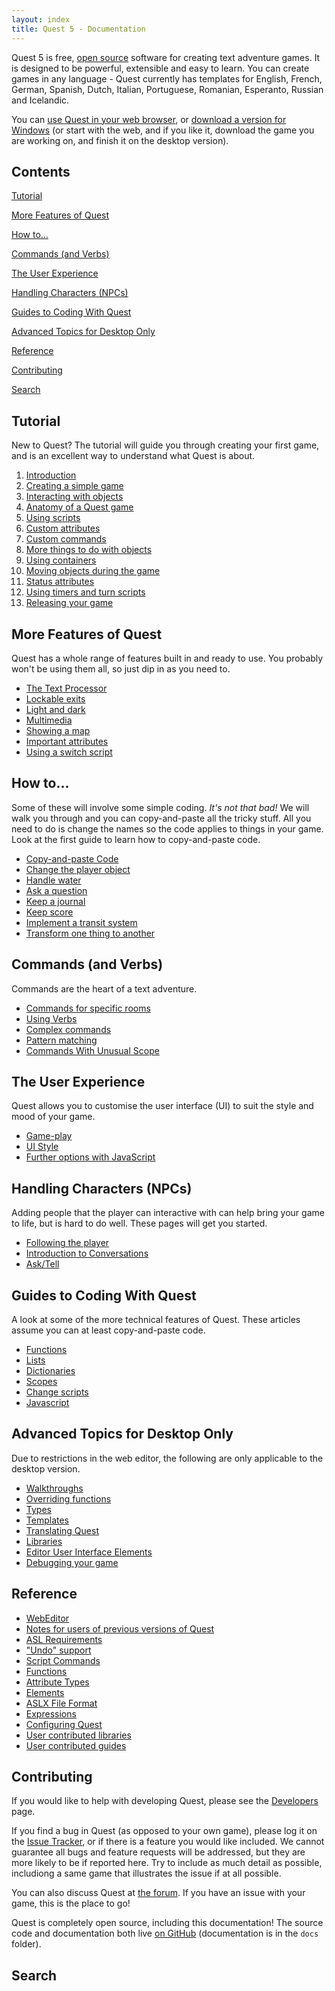 ```yaml
---
layout: index
title: Quest 5 - Documentation
---
```


Quest 5 is free, [open source](open_source.html) software for creating text adventure games. It is designed to be powerful, extensible and easy to learn. You can create games in any language - Quest currently has templates for English, French, German, Spanish, Dutch, Italian, Portuguese, Romanian, Esperanto, Russian and Icelandic.

You can [use Quest in your web browser](http://textadventures.co.uk/create), or [download a version for Windows](http://textadventures.co.uk/quest/desktop) (or start with the web, and if you like it, download the game you are working on, and finish it on the desktop version).


Contents
--------

[Tutorial](#Tutorial)

[More Features of Quest](#Otherfeatures)

[How to...](#Howto)

[Commands (and Verbs)](#Commands)

[The User Experience](#TheUserExperience)

[Handling Characters (NPCs)](#Npcs)

[Guides to Coding With Quest](#Coding)

[Advanced Topics for Desktop Only](#AdvancedTopics)

[Reference](#Reference)

[Contributing](#Contributing)

[Search](#Search)




<a name="Tutorial"></a>Tutorial
-------------------------------

New to Quest? The tutorial will guide you through creating your first game, and is an excellent way to understand what Quest is about.

1.  [Introduction](tutorial/tutorial_introduction.html)
1.  [Creating a simple game](tutorial/creating_a_simple_game.html)
1.  [Interacting with objects](tutorial/interacting_with_objects.html)
1.  [Anatomy of a Quest game](tutorial/anatomy_of_a_quest_game.html)
1.  [Using scripts](tutorial/using_scripts.html)
1.  [Custom attributes](tutorial/custom_attributes.html)
1.  [Custom commands](tutorial/custom_commands.html)
1.  [More things to do with objects](tutorial/more_things_to_do_with_objects.html)
1.  [Using containers](tutorial/using_containers.html)
1.  [Moving objects during the game](tutorial/moving_objects_during_the_game.html)
1.  [Status attributes](tutorial/status_attributes.html)
1.  [Using timers and turn scripts](tutorial/using_timers_and_turn_scripts.html)
1.  [Releasing your game](tutorial/releasing_your_game.html)



<a name="Otherfeatures"></a>More Features of Quest
---------------------------------------

Quest has a whole range of features built in and ready to use. You probably won't be using them all, so just dip in as you need to.

-  [The Text Processor](text_processor.html)
-  [Lockable exits](using_lockable_exits.html)
-  [Light and dark](handling_light_and_dark.html)
-  [Multimedia](multimedia.html)
-  [Showing a map](showing_a_map.html)
-  [Important attributes](important_attributes.html)
-  [Using a switch script](multiple_choices___using_a_switch_script.html)



<a name="Howto"></a>How to...
---------------------------------------

Some of these will involve some simple coding. _It's not that bad!_ We will walk you through and you can copy-and-paste all the tricky stuff. All you need to do is change the names so the code applies to things in your game. Look at the first guide to learn how to copy-and-paste code.

-  [Copy-and-paste Code](copy_and_paste_code.html)
-  [Change the player object](changing_the_player_object.html)
-  [Handle water](handling_water.html)
-  [Ask a question](asking_a_question.html)
-  [Keep a journal](keeping_a_journal.html)
-  [Keep score](keeping_score.html)
-  [Implement a transit system](transit_system.html)
-  [Transform one thing to another](convert.html)



<a name="Commands"></a>Commands (and Verbs)
---------------------------------------------------

Commands are the heart of a text adventure.

-  [Commands for specific rooms](commands_for_room.html)
-  [Using Verbs](using_verbs.html)
-  [Complex commands](complex_commands.html)
-  [Pattern matching](pattern_matching.html)
-  [Commands With Unusual Scope](commands_with_unusual.html)



<a name="TheUserExperience"></a>The User Experience
---------------------------------------------------

Quest allows you to customise the user interface (UI) to suit the style and mood of your game.

-  [Game-play](ui-game-play.html)
-  [UI Style](ui-style.html)
-  [Further options with JavaScript](ui-javascript.html)


<a name="Npcs"></a>Handling Characters (NPCs)
---------------------------------------------

Adding people that the player can interactive with can help bring your game to life, but is hard to do well. These pages will get you started.

-  [Following the player](follower.html)
-  [Introduction to Conversations](conversations.html)
-  [Ask/Tell](ask_about.html)
  


<a name="Coding"></a>Guides to Coding With Quest
---------------------------------------

A look at some of the more technical features of Quest. These articles assume you can at least copy-and-paste code.

-  [Functions](creating_functions_which_return_a_value.html)
-  [Lists](using_lists.html)
-  [Dictionaries](using_dictionaries.html)
-  [Scopes](scopes.html)
-  [Change scripts](change_scripts.html)
-  [Javascript](using_javascript.html)


<a name="AdvancedTopics"></a>Advanced Topics for Desktop Only
---------------------------------------------

Due to restrictions in the web editor, the following are only applicable to the desktop version.

-  [Walkthroughs](using_walkthroughs.html)
-  [Overriding functions](overriding.html)
-  [Types](using_inherited_types.html)
-  [Templates](changing_templates.html)
-  [Translating Quest](translating_quest.html)
-  [Libraries](using_libraries.html)
-  [Editor User Interface Elements](editor_user_interface_elements.html)
-  [Debugging your game](debugging_your_game.html)


    
<a name="Reference"></a>Reference
---------------------------------

-   [WebEditor](webeditor.html)
-   [Notes for users of previous versions of Quest](upgrade_notes.html)
-   [ASL Requirements](asl_requirements.html)
-   ["Undo" support](undo_support.html)
-   [Script Commands](scripts/)
-   [Functions](functions/)
-   [Attribute Types](types/)
-   [Elements](elements/)
-   [ASLX File Format](aslx.html)
-   [Expressions](expressions.html)
-   [Configuring Quest](configuring_quest.html)
-   [User contributed libraries](libraries.html)
-   [User contributed guides](guides/)



<a name="Contributing"></a>Contributing
---------------------------------------

If you would like to help with developing Quest, please see the [Developers](developers.html) page.

If you find a bug in Quest (as opposed to your own game), please log it on the [Issue Tracker](https://github.com/textadventures/quest/issues), or if there is a feature you would like included. We cannot guarantee all bugs and feature requests will be addressed, but they are more likely to be if reported here. Try to include as much detail as possible, includiong a same game that illustrates the issue if at all possible.

You can also discuss Quest at [the forum](http://textadventures.co.uk/forum/quest). If you have an issue with your game, this is the place to go!

Quest is completely open source, including this documentation! The source code and documentation both live [on GitHub](https://github.com/textadventures/quest) (documentation is in the `docs` folder).



<a name="Search"></a>Search
---------------------------

<script>
  (function() {
    var cx = '015306987908116640949:jr9g5bqdxsa';
    var gcse = document.createElement('script');
    gcse.type = 'text/javascript';
    gcse.async = true;
    gcse.src = (document.location.protocol == 'https:' ? 'https:' : 'http:') +
        '//www.google.com/cse/cse.js?cx=' + cx;
    var s = document.getElementsByTagName('script')[0];
    s.parentNode.insertBefore(gcse, s);
  })();
</script>

<style>
	.gcs,
	.gcs *,
	.gcs *:before,
	.gcs *:after {
	  -webkit-box-sizing: content-box;
	     -moz-box-sizing: content-box;
	          box-sizing: content-box;
	}
</style>

<div class="gcs">
	<gcse:searchbox-only></gcse:searchbox-only>
</div>
